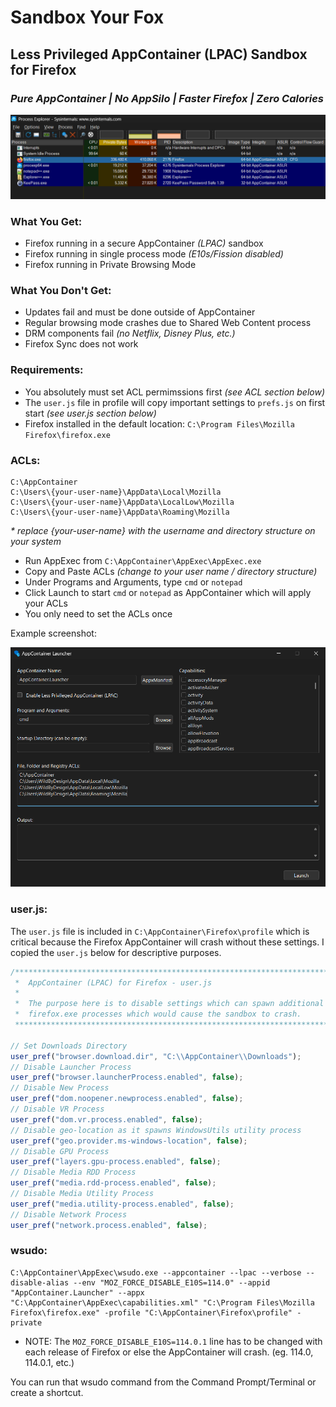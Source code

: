# Sandbox Your Fox
## Less Privileged AppContainer (LPAC) Sandbox for Firefox
### _Pure AppContainer | No AppSilo | Faster Firefox | Zero Calories_

<img src="https://raw.githubusercontent.com/WildByDesign/SandboxYourFox/main/SandboxYourFox.png" alt="Sandbox Your Fox">

### What You Get:

- Firefox running in a secure AppContainer _(LPAC)_ sandbox
- Firefox running in single process mode _(E10s/Fission disabled)_
- Firefox running in Private Browsing Mode


### What You Don't Get:

- Updates fail and must be done outside of AppContainer
- Regular browsing mode crashes due to Shared Web Content process
- DRM components fail _(no Netflix, Disney Plus, etc.)_
- Firefox Sync does not work


### Requirements:

- You absolutely must set ACL permimssions first _(see ACL section below)_
- The `user.js` file in profile will copy important settings to `prefs.js` on first start _(see user.js section below)_
- Firefox installed in the default location: `C:\Program Files\Mozilla Firefox\firefox.exe`


### ACLs:

```
C:\AppContainer
C:\Users\{your-user-name}\AppData\Local\Mozilla
C:\Users\{your-user-name}\AppData\LocalLow\Mozilla
C:\Users\{your-user-name}\AppData\Roaming\Mozilla
```
_* replace {your-user-name} with the username and directory structure on your system_

- Run AppExec from `C:\AppContainer\AppExec\AppExec.exe`
- Copy and Paste ACLs _(change to your user name / directory structure)_
- Under Programs and Arguments, type `cmd` or `notepad`
- Click Launch to start `cmd` or `notepad` as AppContainer which will apply your ACLs
- You only need to set the ACLs once

Example screenshot:

<img src="https://raw.githubusercontent.com/WildByDesign/SandboxYourFox/main/AppExec.png" alt="AppExec">

### user.js:

The `user.js` file is included in `C:\AppContainer\Firefox\profile` which is critical because the Firefox AppContainer will crash without these settings. I copied the `user.js` below for descriptive purposes.

```javascript
/******************************************************************************
 *  AppContainer (LPAC) for Firefox - user.js                                 *
 *                                                                            *
 *  The purpose here is to disable settings which can spawn additional        *
 *  firefox.exe processes which would cause the sandbox to crash.             *
 ******************************************************************************/

// Set Downloads Directory
user_pref("browser.download.dir", "C:\\AppContainer\\Downloads");
// Disable Launcher Process
user_pref("browser.launcherProcess.enabled", false);
// Disable New Process
user_pref("dom.noopener.newprocess.enabled", false);
// Disable VR Process
user_pref("dom.vr.process.enabled", false);
// Disable geo-location as it spawns WindowsUtils utility process
user_pref("geo.provider.ms-windows-location", false);
// Disable GPU Process
user_pref("layers.gpu-process.enabled", false);
// Disable Media RDD Process
user_pref("media.rdd-process.enabled", false);
// Disable Media Utility Process
user_pref("media.utility-process.enabled", false);
// Disable Network Process
user_pref("network.process.enabled", false);

```


### wsudo:

```batch
C:\AppContainer\AppExec\wsudo.exe --appcontainer --lpac --verbose --disable-alias --env "MOZ_FORCE_DISABLE_E10S=114.0" --appid "AppContainer.Launcher" --appx "C:\AppContainer\AppExec\capabilities.xml" "C:\Program Files\Mozilla Firefox\firefox.exe" -profile "C:\AppContainer\Firefox\profile" -private
```
* NOTE: The `MOZ_FORCE_DISABLE_E10S=114.0.1` line has to be changed with each release of Firefox or else the AppContainer will crash. (eg. 114.0, 114.0.1, etc.)

You can run that wsudo command from the Command Prompt/Terminal or create a shortcut.
